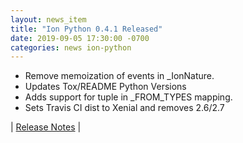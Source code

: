 ```yaml
---
layout: news_item
title: "Ion Python 0.4.1 Released"
date: 2019-09-05 17:30:00 -0700
categories: news ion-python
---
```

* Remove memoization of events in _IonNature.
* Updates Tox/README Python Versions
* Adds support for tuple in _FROM_TYPES mapping.
* Sets Travis CI dist to Xenial and removes 2.6/2.7


| [Release Notes](https://github.com/amazon-ion/ion-python/releases/tag/v0.4.1) |

